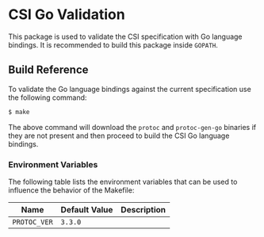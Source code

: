 # CSI Go Validation

This package is used to validate the CSI specification with Go language bindings.
It is recommended to build this package inside `GOPATH`.

## Build Reference

To validate the Go language bindings against the current specification use the following command:

```bash
$ make
```

The above command will download the `protoc` and `protoc-gen-go` binaries if they are not present and then proceed to build the CSI Go language bindings.

### Environment Variables

The following table lists the environment variables that can be used to influence the behavior of the Makefile:

| Name | Default Value | Description |
|------|---------------|-------------|
| `PROTOC_VER` | `3.3.0` |